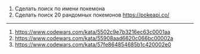 1. Сделать поиск по имени покемона
1. Сделать поиск 20 рандомных покемонов
   https://pokeapi.co/

---

1. https://www.codewars.com/kata/5502c9e7b3216ec63c0001aa
1. https://www.codewars.com/kata/55908aad6620c066bc00002a
1. https://www.codewars.com/kata/57fe864854685b1c420002e0
